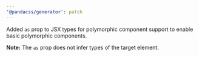 ```yaml
---
'@pandacss/generator': patch
---
```


Added `as` prop to JSX types for polymorphic component support to enable basic polymorphic components.

**Note:** The `as` prop does not infer types of the target element.
